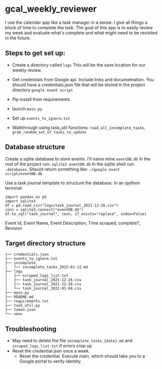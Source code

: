 # gcal_weekly_reviewer
I use the calendar app like a task manager in a sense. I give all things a 
block of time to complete the task. The goal of this app is to easily review my 
week and evaluate what's complete and what might need to be revisited in the future.

## Steps to get set up:
- Create a directory called `logs` This will be the save location for our weekly review.
- Get credentials from Google api. Include links and documetnation. 
You should have a credentials.json file that will be stored in the project directory
`google event script`
- Pip install from requirements
- launch `main.py`
- Set up `events_to_ignore.txt`

- Walkthrough using task_util functions: `read_all_incomplete_tasks`, `grab_random_set_of_tasks_to_update`

## Database structure
Create a sqlite database to store events. I'll name mine `eventDB.db`
In the root of the project run: `sqlite3 eventDB.db`
In the sqlite shell run: `.databases`. Should return something like: 
`~/google event script/eventDB.db`

Use a task journal template to structure the database. In an ipython terminal:
```
import pandas as pd
import sqlite3
df = pd.read_csv("logs/task_journal_2021-12-26.csv")
conn = sqlite3.connect("eventDB.db")
df.to_sql("task_journal", conn, if_exists="replace", index=False)
```

Event Id, Event Name, Event Description, Time scraped, complete?, Revision

## Target directory structure
```
├── credentials.json
├── events_to_ignore.txt
├── incomplete
│   └── incomplete_tasks_2022-01-12.md
├── logs
│   ├── scraped_logs_list.txt
│   ├── task_journal_2021-12-26.csv
│   ├── task_journal_2021-12-28.csv
│   └── task_journal_2022-01-04.csv
├── main.py
├── README.md
├── requirements.txt
├── task_util.py
├── token.json
└── venv
```


## Troubleshooting
- May need to delete the file `incomplete_tasks_{date}.md` and `scraped_logs_list.txt` if errors crop up
- Reset the credential json once a week.
    - Reset the credential. Execute main, which should take you to a Google portal to verify identity.


